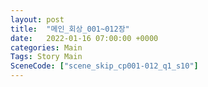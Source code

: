 ```yaml
---
layout: post
title:  "메인_회상_001~012장"
date:   2022-01-16 07:00:00 +0000
categories: Main
Tags: Story Main
SceneCode: ["scene_skip_cp001-012_q1_s10"]
---
```

